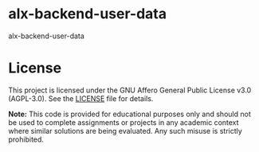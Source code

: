 # alx-backend-user-data
alx-backend-user-data





# License

This project is licensed under the GNU Affero General Public License v3.0 (AGPL-3.0). See the [LICENSE](LICENSE) file for details.

**Note:** This code is provided for educational purposes only and should not be used to complete assignments or projects in any academic context where similar solutions are being evaluated. Any such misuse is strictly prohibited.

